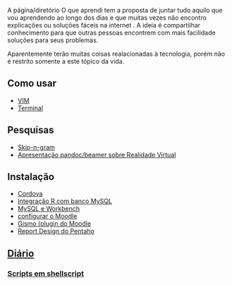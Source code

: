 A página/diretório O que aprendi tem a proposta de juntar tudo aquilo que vou aprendendo ao longo
dos dias e que muitas vezes não encontro explicações ou soluções fáceis na internet . A ideia é
compartilhar conhecimento para que outras pessoas encontrem com mais facilidade soluções para seus
problemas.

Aparentemente terão muitas coisas realacionadas à tecnologia, porém não é restrito somente a este
tópico da vida.

## Como usar ##

- [VIM](vim.md)
- [Terminal](linux.md)

## Pesquisas ##

- [Skip-n-gram](https://github.com/giuliana-marquesi/skip_n_gram/blob/master/readme.md)
- [Apresentação pandoc/beamer sobre Realidade Virtual](rv/index.md)

## Instalação ##

- [Cordova](https://github.com/ViniciusBaptista/appeso/wiki/Cordova)
- [Integração R com banco MySQL](integracaoRMySQL.md)
- [MySQL e Workbench](mySQLWorkbench.md)
- [configurar o Moodle](moodle.md)
- [Gismo (plugin do Moodle](gismo.md)
- [Report Design do Pentaho](report-design-pentaho.md)

## [Diário](diario/README.md) ##


### [Scripts em shellscript](https://github.com/giuliana-marquesi/scripts) ###

